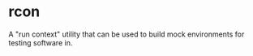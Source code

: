 # rcon
A "run context" utility that can be used to build mock environments for testing software in.
